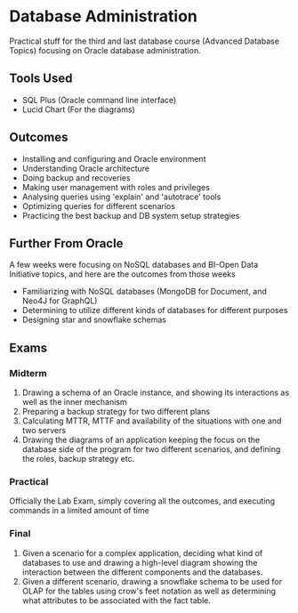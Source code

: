 # Database Administration
Practical stuff for the third and last database course (Advanced Database Topics) focusing on Oracle database administration. 

## Tools Used
- SQL Plus (Oracle command line interface)
- Lucid Chart (For the diagrams)

## Outcomes
- Installing and configuring and Oracle environment
- Understanding Oracle architecture
- Doing backup and recoveries
- Making user management with roles and privileges
- Analysing queries using 'explain' and 'autotrace' tools
- Optimizing queries for different scenarios
- Practicing the best backup and DB system setup strategies

## Further From Oracle
A few weeks were focusing on NoSQL databases and BI-Open Data Initiative topics, and here are the outcomes from those weeks

- Familiarizing with NoSQL databases (MongoDB for Document, and Neo4J for GraphQL)
- Determining to utilize different kinds of databases for different purposes
- Designing star and snowflake schemas

## Exams

### Midterm
1. Drawing a schema of an Oracle instance, and showing its interactions as well as the inner mechanism
2. Preparing a backup strategy for two different plans
3. Calculating MTTR, MTTF and availability of the situations with one and two servers
4. Drawing the diagrams of an application keeping the focus on the database side of the program for two different scenarios, and defining the roles, backup strategy etc.

### Practical
Officially the Lab Exam, simply covering all the outcomes, and executing commands in a limited amount of time

### Final
1. Given a scenario for a complex application, deciding what kind of databases to use
and drawing a high-level diagram showing the interaction between the different components and the databases.
2. Given a different scenario, drawing a snowflake schema to be used for OLAP for the tables using crow's feet notation as well as determining what attributes to be associated with the fact table.